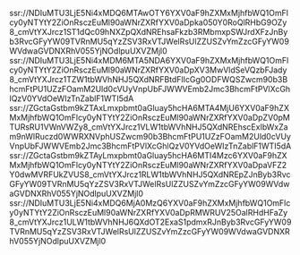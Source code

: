 ssr://NDIuMTU3LjE5Ni4xMDQ6MTAwOTY6YXV0aF9hZXMxMjhfbWQ1OmFlcy0yNTYtY2ZiOnRsczEuMl90aWNrZXRfYXV0aDpka050Y0RoQlRHbG9OZy8_cmVtYXJrcz1ST1dQc09hNXZpQXdNREhsaFkzb3RMbmxpSWJrdXFzJnByb3RvcGFyYW09TVRnMU5qYzZSV3RxVTJWelRsUlZZUSZvYmZzcGFyYW09WVdwaGVDNXRhV055YjNOdlpuUXVZMjl0
ssr://NDIuMTU3LjE5Ni4xMDM6MTA5NDA6YXV0aF9hZXMxMjhfbWQ1OmFlcy0yNTYtY2ZiOnRsczEuMl90aWNrZXRfYXV0aDpXV3MwVldSeVQzbFJady8_cmVtYXJrcz1TZW1tbWVhNHJ5QXdNRFBtdFlIcGg0ODFWQSZwcm90b3BhcmFtPU1UZzFOamM2Uld0cVUyVnpUbFJWWVEmb2Jmc3BhcmFtPVlXcGhlQzV0YVdOeWIzTnZablF1WTI5dA
ssr://ZGctaGstbm9kZTAxLmxpbmt0aGluay5hcHA6MTA4MjU6YXV0aF9hZXMxMjhfbWQ1OmFlcy0yNTYtY2ZiOnRsczEuMl90aWNrZXRfYXV0aDpZV0pMTURsRU1VWnVWZy8_cmVtYXJrcz1VLW1tbWVhNHJ5QXdNREhscExIbWxZam9nWlRuczd0WWRXNVphUSZwcm90b3BhcmFtPU1UZzFOamM2Uld0cVUyVnpUbFJWWVEmb2Jmc3BhcmFtPVlXcGhlQzV0YVdOeWIzTnZablF1WTI5dA
ssr://ZGctaGstbm9kZTAyLmxpbmt0aGluay5hcHA6MTI4Mzc6YXV0aF9hZXMxMjhfbWQ1OmFlcy0yNTYtY2ZiOnRsczEuMl90aWNrZXRfYXV0aDpaVFZ2Y0dwMVRFUkZVUS8_cmVtYXJrcz1RLW1tbWVhNHJ5QXdNREpZJnByb3RvcGFyYW09TVRnMU5qYzZSV3RxVTJWelRsUlZZUSZvYmZzcGFyYW09WVdwaGVDNXRhV055YjNOdlpuUXVZMjl0
ssr://NDIuMTU3LjE5Ni4xMDQ6MjA0MzQ6YXV0aF9hZXMxMjhfbWQ1OmFlcy0yNTYtY2ZiOnRsczEuMl90aWNrZXRfYXV0aDpRMWRUV25OalRHdHFaZy8_cmVtYXJrcz1ULW1tbWVhNHJ6QXdOT2ExaS1pdmxRJnByb3RvcGFyYW09TVRnMU5qYzZSV3RxVTJWelRsUlZZUSZvYmZzcGFyYW09WVdwaGVDNXRhV055YjNOdlpuUXVZMjl0
